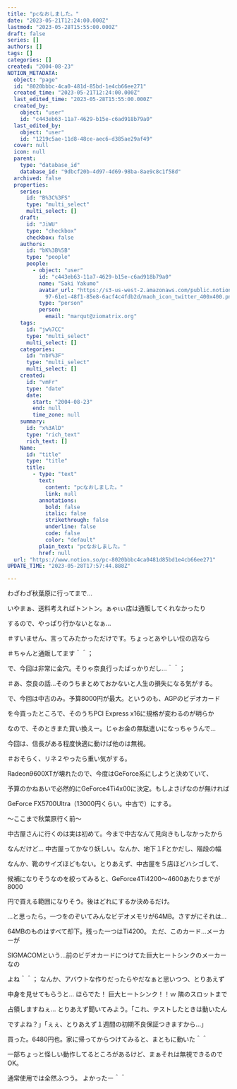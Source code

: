 ```yaml
---
title: "pcなおしました。"
date: "2023-05-21T12:24:00.000Z"
lastmod: "2023-05-28T15:55:00.000Z"
draft: false
series: []
authors: []
tags: []
categories: []
created: "2004-08-23"
NOTION_METADATA:
  object: "page"
  id: "8020bbbc-4ca0-481d-85bd-1e4cb66ee271"
  created_time: "2023-05-21T12:24:00.000Z"
  last_edited_time: "2023-05-28T15:55:00.000Z"
  created_by:
    object: "user"
    id: "c443eb63-11a7-4629-b15e-c6ad918b79a0"
  last_edited_by:
    object: "user"
    id: "1219c5ae-11d8-48ce-aec6-d385ae29af49"
  cover: null
  icon: null
  parent:
    type: "database_id"
    database_id: "9dbcf20b-4d97-4d69-98ba-8ae9c8c1f58d"
  archived: false
  properties:
    series:
      id: "B%3C%3FS"
      type: "multi_select"
      multi_select: []
    draft:
      id: "JiWU"
      type: "checkbox"
      checkbox: false
    authors:
      id: "bK%3B%5B"
      type: "people"
      people:
        - object: "user"
          id: "c443eb63-11a7-4629-b15e-c6ad918b79a0"
          name: "Saki Yakumo"
          avatar_url: "https://s3-us-west-2.amazonaws.com/public.notion-static.com/3ad1c4\
            97-61e1-48f1-85e8-6acf4c4fdb2d/maoh_icon_twitter_400x400.png"
          type: "person"
          person:
            email: "marqut@ziomatrix.org"
    tags:
      id: "jw%7CC"
      type: "multi_select"
      multi_select: []
    categories:
      id: "nbY%3F"
      type: "multi_select"
      multi_select: []
    created:
      id: "vmFr"
      type: "date"
      date:
        start: "2004-08-23"
        end: null
        time_zone: null
    summary:
      id: "x%3AlD"
      type: "rich_text"
      rich_text: []
    Name:
      id: "title"
      type: "title"
      title:
        - type: "text"
          text:
            content: "pcなおしました。"
            link: null
          annotations:
            bold: false
            italic: false
            strikethrough: false
            underline: false
            code: false
            color: "default"
          plain_text: "pcなおしました。"
          href: null
  url: "https://www.notion.so/pc-8020bbbc4ca0481d85bd1e4cb66ee271"
UPDATE_TIME: "2023-05-28T17:57:44.888Z"

---
```

<link rel="stylesheet" href="https://cdn.jsdelivr.net/npm/katex@0.16.2/dist/katex.min.css" integrity="sha384-bYdxxUwYipFNohQlHt0bjN/LCpueqWz13HufFEV1SUatKs1cm4L6fFgCi1jT643X" crossorigin="anonymous">


わざわざ秋葉原に行ってまで…


いやまぁ、送料考えればトントン。ぁゃιぃ店は通販してくれなかったり


するので、やっぱり行かないとなぁ…


＃すいません、言ってみたかっただけです。ちょっとあやしい位の店なら


＃ちゃんと通販してます＾＾；


で、今回は非常に金穴。そりゃ奈良行ったばっかりだし…＾＾；


＃あ、奈良の話…そのうちまとめておかないと人生の損失になる気がする。


で、今回は中古のみ。予算8000円が最大。というのも、AGPのビデオカード


を今買ったところで、そのうちPCI Express x16に規格が変わるのが明らか


なので、そのときまた買い換えー。じゃお金の無駄遣いになっちゃうんで…


今回は、信長がある程度快適に動けば他のは無視。


＃おそらく、リネ２やったら重い気がする。


Radeon9600XTが壊れたので、今度はGeForce系にしようと決めていて、


予算のかねあいで必然的にGeForce4Ti4x00に決定。もしよさげなのが無ければ


GeForce FX5700Ultra（13000円くらい。中古で）にする。


～ここまで秋葉原行く前～


中古屋さんに行くのは実は初めて。今まで中古なんて見向きもしなかったから


なんだけど… 中古屋ってかなり妖しい。なんか、地下１Fとかだし、階段の幅


なんか、靴のサイズほどもない。とりあえず、中古屋を５店ほどハシゴして、


候補になりそうなのを絞ってみると、GeForce4Ti4200～4600あたりまでが8000


円で買える範囲になりそう。後はどれにするか決めるだけ。


…と思ったら。一つをのぞいてみんなビデオメモリが64MB。さすがにそれは…


64MBのものはすべて却下。残った一つはTi4200。 ただ、このカード…メーカーが


SIGMACOMという…前のビデオカードにつけてた巨大ヒートシンクのメーカーなの


よね＾＾； なんか、アバウトな作りだったらやだなぁと思いつつ、とりあえず


中身を見せてもらうと… ほらでた！ 巨大ヒートシンク！！ｗ 隣のスロットまで


占領しますねぇ… とりあえず聞いてみよう。「これ、テストしたときは動いたん


ですよね？」「ぇぇ、とりあえず１週間の初期不良保証つきますから…」


買った。6480円也。家に帰ってからつけてみると、まともに動いた＾＾


一部ちょっと怪しい動作してるところがあるけど、まぁそれは無視できるのでOK。


通常使用では全然ふつう。 よかったー＾＾

